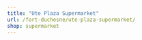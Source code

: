 ```yaml
---
title: "Ute Plaza Supermarket"
url: /fort-duchesne/ute-plaza-supermarket/
shop: supermarket
---
```

